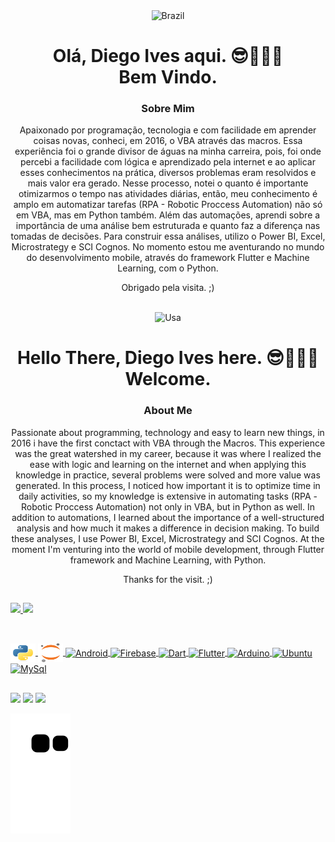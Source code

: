 <div align="center">

<img align="center" alt="Brazil" height="30" width="40" src="https://cdn-icons-png.flaticon.com/128/3022/3022546.png"> <br>
# Olá, Diego Ives aqui. 😎👨🏾‍💻<br>Bem Vindo.

</div>


<div align="center">

### Sobre Mim
Apaixonado por programação, tecnologia e com facilidade em aprender coisas novas, conheci, em 2016, o VBA através das macros. Essa experiência foi o grande divisor de águas na minha carreira, pois, foi onde percebi a facilidade com lógica e aprendizado pela internet e ao aplicar esses conhecimentos na prática, diversos problemas eram resolvidos e mais valor era gerado. Nesse processo, notei o quanto é importante otimizarmos o tempo nas atividades diárias, então, meu conhecimento é amplo em automatizar tarefas (RPA - Robotic Proccess Automation) não só em VBA, mas em Python também. 
Além das automações, aprendi sobre a importância de uma análise bem estruturada e quanto faz a diferença nas tomadas de decisões. Para construir essa análises, utilizo o Power BI, Excel, Microstrategy e SCI Cognos.
No momento estou me aventurando no mundo do desenvolvimento mobile, através do framework Flutter e Machine Learning, com o Python.

Obrigado pela visita. ;)

##

<img align="center" alt="Usa" height="30" width="40" src="https://cdn-icons-png.flaticon.com/128/555/555526.png"> <br>
# Hello There, Diego Ives here. 😎👨🏾‍💻<br>Welcome.

### About Me
Passionate about programming, technology and easy to learn new things, in 2016 i have the first conctact with VBA through the Macros. This experience was the great watershed in my career, because it was where I realized the ease with logic and learning on the internet and when applying this knowledge in practice, several problems were solved and more value was generated. In this process, I noticed how important it is to optimize time in daily activities, so my knowledge is extensive in automating tasks (RPA - Robotic Proccess Automation) not only in VBA, but in Python as well.
In addition to automations, I learned about the importance of a well-structured analysis and how much it makes a difference in decision making. To build these analyses, I use Power BI, Excel, Microstrategy and SCI Cognos.
At the moment I'm venturing into the world of mobile development, through Flutter framework and Machine Learning, with Python.

Thanks for the visit. ;)


</div>

##

 <div>
  <a href="https://github.com/DiegoIves/">
  <img height="160em" src="https://github-readme-stats.vercel.app/api?username=DiegoIves&show_icons=true&theme=tokyonight&include_all_commits=true&count_private=true"/>
  <img height="140em" src="https://github-readme-stats.vercel.app/api/top-langs/?username=DiegoIves&layout=compact&langs_count=10&theme=tokyonight"/>
</div>
 
 ##
<div style="display: inline_block"><br>
 <img align="center" alt="Python" height="30" width="40" src="https://raw.githubusercontent.com/devicons/devicon/master/icons/python/python-original.svg">
 <img align="center" alt="Jupyter" height="30" width="40" src="https://github.com/devicons/devicon/blob/master/icons/jupyter/jupyter-original.svg">
 <img align="center" alt="Android" height="30" width="40" src="https://cdn.jsdelivr.net/gh/devicons/devicon/icons/android/android-original-wordmark.svg">
 <img align="center" alt="Firebase" height="30" width="40" src="https://cdn.jsdelivr.net/gh/devicons/devicon/icons/firebase/firebase-plain-wordmark.svg">
 <img align="center" alt="Dart" height="30" width="40" src="https://cdn.jsdelivr.net/gh/devicons/devicon/icons/dart/dart-original.svg">
 <img align="center" alt="Flutter" height="30" width="40" src="https://cdn.jsdelivr.net/gh/devicons/devicon/icons/flutter/flutter-original.svg">
 <img align="center" alt="Arduino" height="30" width="40" src="https://cdn.jsdelivr.net/gh/devicons/devicon/icons/arduino/arduino-original.svg">
 <img align="center" alt="Ubuntu" height="30" width="40" src="https://cdn.jsdelivr.net/gh/devicons/devicon/icons/ubuntu/ubuntu-plain-wordmark.svg">
 <img align="center" alt="MySql" height="60" width="55" src="https://cdn.jsdelivr.net/gh/devicons/devicon/icons/mysql/mysql-original-wordmark.svg">
  
  ##
 <div> 
  <a href="https://www.youtube.com/channel/UCmU1F7vQyY7weR2M-3CihLw" target="_blank"><img src="https://img.shields.io/badge/YouTube-FF0000?style=for-the-badge&logo=youtube&logoColor=white" target="_blank"></a>
  <a href = "mailto:diego.ives3@outlook.com"><img src="https://img.shields.io/badge/Microsoft_Outlook-0078D4?style=for-the-badge&logo=microsoft-outlook&logoColor=white" target="_blank"></a>
  <a href=https://www.linkedin.com/in/diego-ives-silva-de-lima-05a53318a target="_blank"><img src="https://img.shields.io/badge/-LinkedIn-%230077B5?style=for-the-badge&logo=linkedin&logoColor=white" target="_blank"></a> 
 
  ![Snake animation](https://github.com/rafaballerini/rafaballerini/blob/output/github-contribution-grid-snake.svg)
 
</div>


